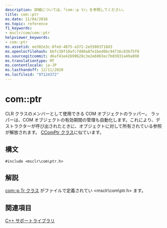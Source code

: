 ```yaml
---
description: 詳細については、「com::p tr」を参照してください。
title: com::ptr
ms.date: 11/04/2016
ms.topic: reference
f1_keywords:
- msclr/com/com::ptr
helpviewer_keywords:
- com::ptr
ms.assetid: ee302e3c-8fed-4875-a372-2e55003718d3
ms.openlocfilehash: bbfc38f10afc7d80a87e1bed0bc94716c83b75f0
ms.sourcegitcommit: d6af41e42699628c3e2e6063ec7b03931a49a098
ms.translationtype: MT
ms.contentlocale: ja-JP
ms.lasthandoff: 12/11/2020
ms.locfileid: "97124372"
---
```

# <a name="comptr"></a>com::ptr

CLR クラスのメンバーとして使用できる COM オブジェクトのラッパー。 ラッパーは、COM オブジェクトの有効期間の管理も自動化します。これにより、デストラクターが呼び出されたときに、オブジェクトに対して所有されている参照が解放されます。 [CComPtr クラス](../atl/reference/ccomptr-class.md)に似ています。

## <a name="syntax"></a>構文

```
#include <msclr\com\ptr.h>
```

## <a name="remarks"></a>解説

[com::p Tr クラス](../dotnet/com-ptr-class.md) がファイルで定義されてい \<msclr\com\ptr.h> ます。

## <a name="see-also"></a>関連項目

[C++ サポートライブラリ](../dotnet/cpp-support-library.md)
